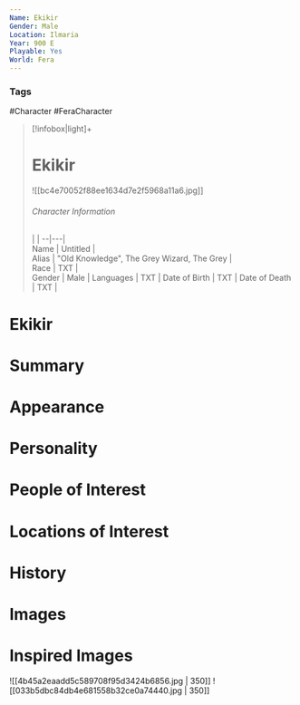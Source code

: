 ```yaml
---
Name: Ekikir
Gender: Male
Location: Ilmaria
Year: 900 E
Playable: Yes
World: Fera
---
```


### Tags
#Character #FeraCharacter 

> [!infobox|light]+  
> # Ekikir  
> ![[bc4e70052f88ee1634d7e2f5968a11a6.jpg]]
> ###### Character Information
>  |   |
> --|---|  
> Name | Untitled |  
> Alias | "Old Knowledge", The Grey Wizard, The Grey |  
> Race | TXT |  
> Gender | Male |
> Languages | TXT |
> Date of Birth | TXT |
> Date of Death | TXT |

# Ekikir

# Summary

# Appearance

# Personality

# People of Interest

# Locations of Interest

# History

# Images

# Inspired Images
![[4b45a2eaadd5c589708f95d3424b6856.jpg | 350]]
![[033b5dbc84db4e681558b32ce0a74440.jpg | 350]]
